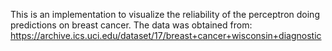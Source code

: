 This is an implementation to visualize the reliability of the perceptron doing predictions on breast cancer. 
The data was obtained from:
https://archive.ics.uci.edu/dataset/17/breast+cancer+wisconsin+diagnostic
